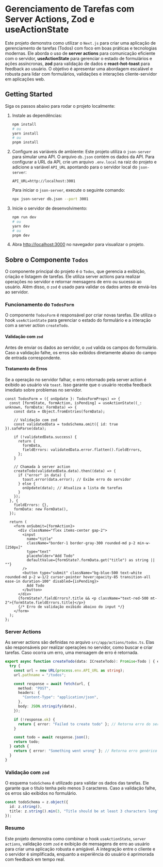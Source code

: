 # Gerenciamento de Tarefas com Server Actions, Zod e useActionState

Este projeto demonstra como utilizar o `Next.js` para criar uma aplicação de gerenciamento de tarefas (Todos) com foco em boas práticas e tecnologias modernas. Ele aborda o uso de **server actions** para comunicação eficiente com o servidor, **useActionState** para gerenciar o estado de formulários e ações assíncronas, **zod** para validação de dados e **react-hot-toast** para feedback ao usuário. O objetivo é apresentar uma abordagem escalável e robusta para lidar com formulários, validações e interações cliente-servidor em aplicações web.

## Getting Started

Siga os passos abaixo para rodar o projeto localmente:

1. Instale as dependências:
   ```bash
   npm install
   # ou
   yarn install
   # ou
   pnpm install
   ```

2. Configure as variáveis de ambiente:
   Este projeto utiliza o `json-server` para simular uma API. O arquivo `db.json` contém os dados da API. Para configurar a URL da API, crie um arquivo `.env.local` na raiz do projeto e adicione a variável `API_URL` apontando para o servidor local do `json-server`:

   ```
   API_URL=http://localhost:3001
   ```

   Para iniciar o `json-server`, execute o seguinte comando:
   ```bash
   npx json-server db.json --port 3001
   ```

3. Inicie o servidor de desenvolvimento:
   ```bash
   npm run dev
   # ou
   yarn dev
   # ou
   pnpm dev
   ```

4. Abra [http://localhost:3000](http://localhost:3000) no navegador para visualizar o projeto.

## Sobre o Componente `Todos`

O componente principal do projeto é o `Todos`, que gerencia a exibição, criação e listagem de tarefas. Ele utiliza server actions para realizar operações no servidor e retornar mensagens de erro ou sucesso ao usuário. Além disso, o `zod` é usado para validar os dados antes de enviá-los ao servidor.

### Funcionamento do `TodosForm`

O componente `TodosForm` é responsável por criar novas tarefas. Ele utiliza o hook `useActionState` para gerenciar o estado do formulário e a interação com a server action `createTodo`. 

#### Validação com `zod`

Antes de enviar os dados ao servidor, o `zod` valida os campos do formulário. Caso a validação falhe, os erros são exibidos diretamente abaixo do campo de entrada correspondente.

#### Tratamento de Erros

Se a operação no servidor falhar, o erro retornado pela server action é exibido ao usuário via `toast`. Isso garante que o usuário receba feedback imediato sobre problemas no servidor.

```tsx
const TodosForm = ({ onUpdate }: TodosFormProps) => {
  const [formState, formAction, isPending] = useActionState((_: unknown, formData: FormData) => {
    const data = Object.fromEntries(formData);

    // Validação com zod
    const validatedData = todoSchema.omit({ id: true }).safeParse(data);

    if (!validatedData.success) {
      return {
        formData,
        fieldErrors: validatedData.error.flatten().fieldErrors,
      };
    }

    // Chamada à server action
    createTodo(validatedData.data).then((data) => {
      if ("error" in data) {
        toast.error(data.error); // Exibe erro do servidor
      } else {
        onUpdate(data); // Atualiza a lista de tarefas
      }
    });
  }, {
    fieldErrors: {},
    formData: new FormData(),
  });

  return (
    <form onSubmit={formAction}>
      <div className="flex items-center gap-2">
        <input
          name="title"
          className="border-1 border-gray-300 rounded-md p-2 min-w-[250px]"
          type="text"
          placeholder="Add Todo"
          defaultValue={formState?.formData.get("title") as string || ""}
        />
        <button type="submit" className="bg-blue-500 text-white rounded-md p-2 w-1/2 cursor-pointer hover:opacity-85 transition-all ease-in duration-100" disabled={isPending}>
          Add Todo
        </button>
      </div>
      {formState?.fieldErrors?.title && <p className="text-red-500 mt-2">{formState.fieldErrors.title}</p>}
      {/* Erro de validação exibido abaixo do input */}
    </form>
  );
};
```

### Server Actions

As server actions são definidas no arquivo `src/app/actions/todos.ts`. Elas são responsáveis por realizar operações no servidor, como buscar e criar tarefas. Caso ocorra um erro, uma mensagem de erro é retornada.

```ts
export async function createTodo(data: ICreateTodo): Promise<Todo | { error: string }> {
  try {
    const url = new URL(process.env.API_URL as string);
    url.pathname = "/todos";

    const response = await fetch(url, {
      method: "POST",
      headers: {
        "Content-Type": "application/json",
      },
      body: JSON.stringify(data),
    });

    if (!response.ok) {
      return { error: "Failed to create todo" }; // Retorna erro do servidor
    }

    const todo = await response.json();
    return todo;
  } catch {
    return { error: "Something went wrong" }; // Retorna erro genérico
  }
}
```

### Validação com `zod`

O esquema `todoSchema` é utilizado para validar os dados das tarefas. Ele garante que o título tenha pelo menos 3 caracteres. Caso a validação falhe, os erros são exibidos no formulário.

```ts
const todoSchema = z.object({
  id: z.string(),
  title: z.string().min(3, "Title should be at least 3 characters long"),
});
```

### Resumo

Este projeto demonstra como combinar o hook `useActionState`, `server actions`, validação com `zod` e exibição de mensagens de erro ao usuário para criar uma aplicação robusta e amigável. A integração entre o cliente e o servidor é simplificada, enquanto a experiência do usuário é aprimorada com feedback em tempo real.
